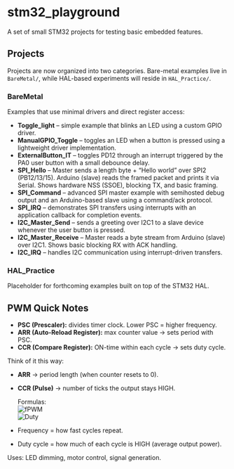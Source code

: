 # stm32_playground

A set of small STM32 projects for testing basic embedded features.

## Projects

Projects are now organized into two categories. Bare-metal examples live in `BareMetal/`, while HAL-based experiments will reside in `HAL_Practice/`.

### BareMetal

Examples that use minimal drivers and direct register access:

- **Toggle_light** – simple example that blinks an LED using a custom GPIO driver.
- **ManualGPIO_Toggle** – toggles an LED when a button is pressed using a lightweight driver implementation.
- **ExternalButton_IT** – toggles PD12 through an interrupt triggered by the PA0 user button with a small debounce delay.
- **SPI_Hello** – Master sends a length byte + “Hello world” over SPI2 (PB12/13/15). Arduino (slave) reads the framed packet and prints it via Serial. Shows hardware NSS (SSOE), blocking TX, and basic framing.
- **SPI_Command** – advanced SPI master example with semihosted debug output and an Arduino-based slave using a command/ack protocol.
- **SPI_IRQ** – demonstrates SPI transfers using interrupts with an application callback for completion events.
- **I2C_Master_Send** – sends a greeting over I2C1 to a slave device whenever the user button is pressed.
- **I2C_Master_Receive** – Master reads a byte stream from Arduino (slave) over I2C1. Shows basic blocking RX with ACK handling.
- **I2C_IRQ** – handles I2C communication using interrupt-driven transfers.

### HAL_Practice

Placeholder for forthcoming examples built on top of the STM32 HAL.

## PWM Quick Notes

- **PSC (Prescaler):** divides timer clock. Lower PSC = higher frequency.  
- **ARR (Auto-Reload Register):** max counter value → sets period with PSC.  
- **CCR (Compare Register):** ON-time within each cycle → sets duty cycle.  

Think of it this way:
- **ARR** → period length (when counter resets to 0).  
- **CCR (Pulse)** → number of ticks the output stays HIGH.
  
  Formulas:  
    ![fPWM](https://latex.codecogs.com/svg.latex?f_{PWM}=\frac{f_{CLK}}{(PSC+1)(ARR+1)})  
    ![Duty](https://latex.codecogs.com/svg.latex?Duty\%=\frac{CCR}{ARR+1}\times100)

- Frequency = how fast cycles repeat.  
- Duty cycle = how much of each cycle is HIGH (average output power).  

Uses: LED dimming, motor control, signal generation.  

